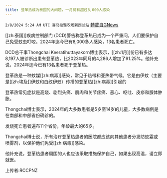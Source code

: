 ```yaml
---
title: 登革热成为泰国的大问题，一月份有超过8,000人感染
---
```

`2/8/2024 5:24 AM UTC 喜马拉雅农场新西兰站` [轉載自GNews](https://gnews.org/articles/2291578)

[[zh:泰国]]疾病控制部门 (DCD)警告称登革热已成为一个严重问，人们要保护自己免受蚊虫叮咬。2024年迄今已有8,000多人感染，13名患者死亡。

DCD总干事Thongchai Keeratihuttayakorn博士表示，[[zh:1月]]份已有多达8,197人被诊断出患有登革热，比2023年同月的4,286人增加了91.25%。他补充说，2024年迄今已有13名患者死于登革热。

登革热是一种蚊媒[[zh:病毒]]感染，常见于热带和亚热带气候。它是由伊蚊（主要是[[zh:埃及]]伊蚊和白纹伊蚊）传播的登革热[[zh:病毒]]引起的

登革热常见症状是高烧、剧烈头痛、肌肉和关节疼痛、恶心、呕吐、皮疹和腺体肿胀。

Thongchai博士表示，2024年的大多数患者是5岁至14岁的儿童，大多数病例是在南部和中部省份确诊的。

发烧死亡患者遍布11个省份，年龄最大的65岁。

Thongchai博士说，所有治疗登革热患者的医院都应该向其他患者分发防蚊霜或喷雾剂，以保护他们免受[[zh:病毒]]感染。

他补充说，登革热患者周围的人也应该采取措施保护自己，如果出现高温，请立即就医。

上传者:RCCPNZ
